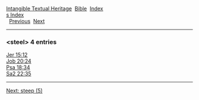 [Intangible Textual Heritage](../../index)  [Bible](../index) 
[Index](index)   
[s Index](_s_)  
  [Previous](c10904)  [Next](c10906) 

------------------------------------------------------------------------

### &lt;steel&gt; 4 entries

[Jer 15:12](../kjv/jer015.htm#012)  
[Job 20:24](../kjv/job020.htm#024)  
[Psa 18:34](../kjv/psa018.htm#034)  
[Sa2 22:35](../kjv/sa2022.htm#035)  

------------------------------------------------------------------------

[Next: steep (5)](c10906)
